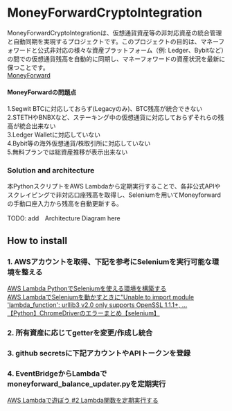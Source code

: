 # MoneyForwardCryptoIntegration
MoneyForwardCryptoIntegrationは、仮想通貨資産等の非対応資産の統合管理と自動同期を実現するプロジェクトです。このプロジェクトの目的は、マネーフォワードと公式非対応の様々な資産プラットフォーム（例: Ledger、Bybitなど）の間での仮想通貨残高を自動的に同期し、マネーフォワードの資産状況を最新に保つことです。<br>
[MoneyForward](https://moneyforward.com/)

#### MoneyForwardの問題点<br>
1.Segwit BTCに対応しておらず(Legacyのみ)、BTC残高が統合できない<br>
2.STETHやBNBXなど、ステーキング中の仮想通貨に対応しておらずそれらの残高が統合出来ない<br>
3.Ledger Walletに対応していない<br>
4.Bybit等の海外仮想通貨/株取引所に対応していない<br>
5.無料プランでは総資産推移が表示出来ない

### Solution and architecture<br>
本PythonスクリプトをAWS Lambdaから定期実行することで、各非公式APIやスクレイピングで非対応口座残高を取得し、Seleniumを用いてMoneyforwardの手動口座入力から残高を自動更新する。<br>

TODO: add　Architecture Diagram here

 ## How to install
 ### 1. AWSアカウントを取得、下記を参考にSeleniumを実行可能な環境を整える
 [AWS Lambda PythonでSeleniumを使える環境を構築する]( https://dev.classmethod.jp/articles/aws-lambda-python-selenium-make-env/)<br>
[AWS LambdaでSeleniumを動かすときに"Unable to import module 'lambda_function': urllib3 v2.0 only supports OpenSSL 1.1.1+, …](https://qiita.com/wonderland90th/items/a54fa021882ec3c080e3)<br>
[【Python】ChromeDriverのエラーまとめ【selenium】](https://sushiringblog.com/chromedriver-error#index_id1)

### 2. 所有資産に応じてgetterを変更/作成し統合

### 3. github secretsに下記アカウントやAPIトークンを登録

### 4. EventBridgeからLambdaでmoneyforward_balance_updater.pyを定期実行
[AWS Lambdaで遊ぼう #2 Lambda関数を定期実行する](https://www.benjamin.co.jp/blog/technologies/lambda-2-eventbridge/)
